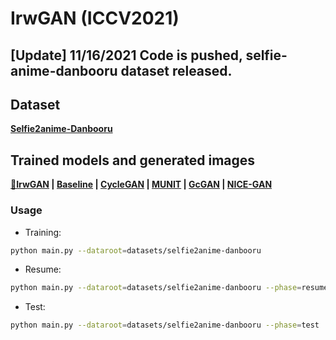 # IrwGAN (ICCV2021)

## [Update] 11/16/2021 Code is pushed, selfie-anime-danbooru dataset released.


## Dataset
**[Selfie2anime-Danbooru](https://drive.google.com/file/d/1jWjBygCJo5xrorIRJ8g5TprY69nnQuHY/view?usp=sharing)**

## Trained models and generated images
**[&#x1F34F;IrwGAN](https://junyanz.github.io/CycleGAN/) |  [Baseline](https://arxiv.org/pdf/1703.10593.pdf) |  [CycleGAN](https://github.com/junyanz/CycleGAN) |
[MUNIT](https://www.tensorflow.org/tutorials/generative/cyclegan) | [GcGAN](https://colab.research.google.com/github/junyanz/pytorch-CycleGAN-and-pix2pix/blob/master/CycleGAN.ipynb) | [NICE-GAN](https://colab.research.google.com/github/junyanz/pytorch-CycleGAN-and-pix2pix/blob/master/CycleGAN.ipynb)**


### Usage

- Training:
```bash
python main.py --dataroot=datasets/selfie2anime-danbooru
```
- Resume:
```bash
python main.py --dataroot=datasets/selfie2anime-danbooru --phase=resume
```
- Test:
```bash
python main.py --dataroot=datasets/selfie2anime-danbooru --phase=test
```

